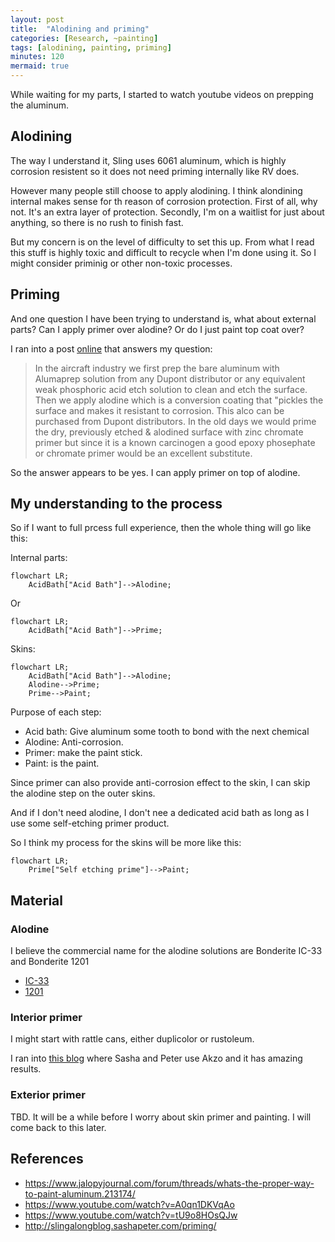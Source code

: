 ```yaml
---
layout: post
title:  "Alodining and priming"
categories: [Research, ~painting]
tags: [alodining, painting, priming]
minutes: 120
mermaid: true
---
```


While waiting for my parts, I started to watch youtube videos on prepping the aluminum.

## Alodining

The way I understand it, Sling uses 6061 aluminum, which is highly corrosion resistent so it does not need priming internally like RV does.

However many people still choose to apply alodining. I think alondining internal makes sense for th reason of corrosion protection. First of
all, why not. It's an extra layer of protection. Secondly, I'm on a waitlist for just about anything, so there is no rush to finish fast.

But my concern is on the level of difficulty to set this up. From what I read this stuff is highly toxic and difficult to recycle when I'm done
using it. So I might consider priminig or other non-toxic processes.

## Priming

And one question I have been trying to understand is, what about external parts? Can I apply primer over alodine? Or do I just paint top coat over?

I ran into a post [online](https://www.jalopyjournal.com/forum/threads/whats-the-proper-way-to-paint-aluminum.213174/) that answers my question:


> In the aircraft industry we first prep the bare aluminum with Alumaprep solution from any Dupont distributor or any equivalent weak phosphoric acid etch solution to clean and etch the surface. Then we apply alodine which is a conversion coating that "pickles the surface and makes it resistant to corrosion. This alco can be purchased from Dupont distributors. In the old days we would prime the dry, previously etched & alodined surface with zinc chromate primer but since it is a known carcinogen a good epoxy phosephate or chromate primer would be an excellent substitute.

So the answer appears to be yes. I can apply primer on top of alodine.

## My understanding to the process

So if I want to full prcess full experience, then the whole thing will go like this:

Internal parts:

```mermaid
flowchart LR;
    AcidBath["Acid Bath"]-->Alodine;
```
Or

```mermaid
flowchart LR;
    AcidBath["Acid Bath"]-->Prime;
```

Skins:

```mermaid
flowchart LR;
    AcidBath["Acid Bath"]-->Alodine;
    Alodine-->Prime;
    Prime-->Paint;
```

Purpose of each step:
* Acid bath: Give aluminum some tooth to bond with the next chemical
* Alodine: Anti-corrosion.
* Primer: make the paint stick.
* Paint: is the paint.

Since primer can also provide anti-corrosion effect to the skin, I can skip the alodine step on the outer skins. 

And if I don't need alodine, I don't nee a dedicated acid bath as long as I use some self-etching primer product.

So I think my process for the skins will be more like this:

```mermaid
flowchart LR;
    Prime["Self etching prime"]-->Paint;
```


## Material

### Alodine

I believe the commercial name for the alodine solutions are Bonderite IC-33 and Bonderite 1201
* [IC-33](https://www.aircraftspruce.com/catalog/cspages/alumiprep.php)
* [1201](https://www.aircraftspruce.com/catalog/cspages/alodine1201.php)

### Interior primer

I might start with rattle cans, either duplicolor or rustoleum. 

I ran into [this blog](http://slingalongblog.sashapeter.com/priming/) where Sasha and Peter use Akzo and it has amazing results.

### Exterior primer

TBD. It will be a while before I worry about skin primer and painting.  I will come back to this later.

## References

* https://www.jalopyjournal.com/forum/threads/whats-the-proper-way-to-paint-aluminum.213174/
* https://www.youtube.com/watch?v=A0qn1DKVqAo
* https://www.youtube.com/watch?v=tU9o8HOsQJw
* http://slingalongblog.sashapeter.com/priming/